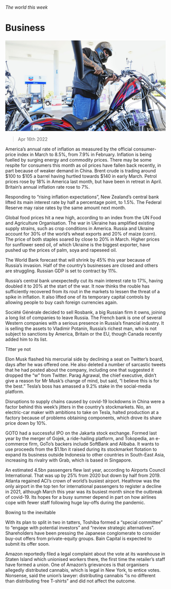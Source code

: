 ###### The world this week

# Business 

#####  

![image](images/20220416_wwp002.jpg) 

> Apr 16th 2022 

America’s annual rate of  inflation as measured by the official consumer-price index  in March to 8.5%, from 7.9% in February. Inflation is being fuelled by surging energy and commodity prices. There may be some respite for consumers this month as oil prices have fallen back recently, in part because of weaker demand in China. Brent crude is trading around $100 to $105 a barrel having hurtled towards $140 in early March. Petrol prices rose by 18% in America last month, but have been in retreat in April. Britain’s annual inflation rate rose to 7%.

Responding to “rising inflation expectations”, New Zealand’s central bank lifted its main interest rate by half a percentage point, to 1.5%. The Federal Reserve may raise rates by the same amount next month.


Global food prices hit a new high, according to an index from the UN Food and Agriculture Organisation. The war in Ukraine has amplified existing supply strains, such as crop conditions in America. Russia and Ukraine account for 30% of the world’s wheat exports and 20% of maize (corn). The price of both staples soared by close to 20% in March. Higher prices for sunflower seed oil, of which Ukraine is the biggest exporter, have pushed up the prices of palm, soya and rapeseed oil.

The World Bank forecast that  will shrink by 45% this year because of Russia’s invasion. Half of the country’s businesses are closed and others are struggling. Russian GDP is set to contract by 11%.

Russia’s central bank unexpectedly cut its main interest rate to 17%, having doubled it to 20% at the start of the war. It now thinks the rouble has sufficiently recovered from its rout in the markets to lessen the threat of a spike in inflation. It also lifted one of its temporary capital controls by allowing people to buy cash foreign currencies again.

Société Générale decided to sell Rosbank, a big Russian firm it owns, joining a long list of companies to leave Russia. The French bank is one of several Western companies with a serious presence in Russia’s financial industry. It is selling the assets to Vladimir Potanin, Russia’s richest man, who is not subject to sanctions by America, Britain or the EU, though Canada recently added him to its list.

Titter ye not

Elon Musk flashed his mercurial side by declining a seat on Twitter’s board, days after he was offered one. He also deleted a number of sarcastic tweets that he had posted about the company, including one that suggested it dropped the “w” from Twitter. Parag Agrawal, the chief executive, didn’t give a reason for Mr Musk’s change of mind, but said, “I believe this is for the best.” Tesla’s boss has amassed a 9.2% stake in the social-media platform.

Disruptions to supply chains caused by covid-19 lockdowns in China were a factor behind this week’s jitters in the country’s stockmarkets. Nio, an electric-car maker with ambitions to take on Tesla, halted production at a factory because of problems obtaining components, which drove its share price down by 10%.

GOTO had a successful IPO on the Jakarta stock exchange. Formed last year by the merger of Gojek, a ride-hailing platform, and Tokopedia, an e-commerce firm, GoTo’s backers include SoftBank and Alibaba. It wants to use proceeds from the $1.1bn it raised during its stockmarket flotation to expand its business outside Indonesia to other countries in South-East Asia, increasing its rivalry with Grab, which is based in Singapore.

An estimated 4.5bn passengers flew last year, according to Airports Council International. That was up by 25% from 2020 but down by half from 2019. Atlanta regained ACI’s crown of world’s busiest airport. Heathrow was the only airport in the top ten for international passengers to register a decline in 2021, although March this year was its busiest month since the outbreak of covid-19. Its hopes for a busy summer depend in part on how airlines cope with fewer staff following huge lay-offs during the pandemic.

Bowing to the inevitable

With its plan to split in two in tatters, Toshiba formed a “special committee” to “engage with potential investors” and “review strategic alternatives”. Shareholders have been pressing the Japanese conglomerate to consider buy-out offers from private-equity groups. Bain Capital is expected to submit its offer soon.

Amazon reportedly filed a legal complaint about the vote at its warehouse in Staten Island which unionised workers there, the first time the retailer’s staff have formed a union. One of Amazon’s grievances is that organisers allegedly distributed cannabis, which is legal in New York, to entice votes. Nonsense, said the union’s lawyer: distributing cannabis “is no different than distributing free T-shirts” and did not affect the outcome.

